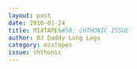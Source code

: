 ```yaml
---
layout: post 
date: 2016-01-24
title: MIXTAPE&#58; CHTHONIC ISSUE
author: DJ Daddy Long Legs
category: mixtapes
issue: chthonic
---
```

